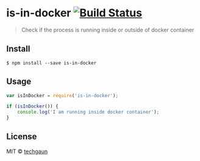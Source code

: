 # is-in-docker [![Build Status](https://travis-ci.org/techgaun/is-in-docker.svg?branch=master)](https://travis-ci.org/techgaun/is-in-docker)

> Check if the process is running inside or outside of docker container


## Install

```
$ npm install --save is-in-docker
```


## Usage

```js
var isInDocker = require('is-in-docker');

if (isInDocker()) {
    console.log('I am running inside docker container');
}
```

## License

MIT © [techgaun](http://samar.techgaun.com)
